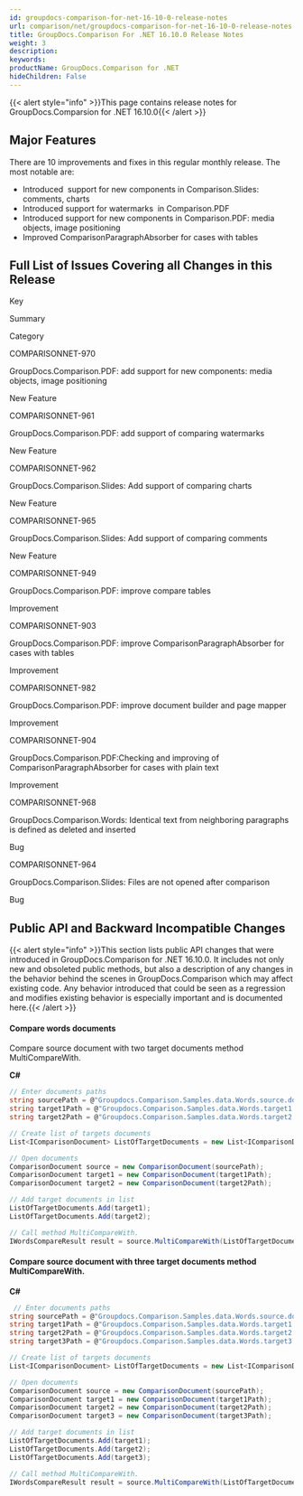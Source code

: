 ```yaml
---
id: groupdocs-comparison-for-net-16-10-0-release-notes
url: comparison/net/groupdocs-comparison-for-net-16-10-0-release-notes
title: GroupDocs.Comparison For .NET 16.10.0 Release Notes
weight: 3
description: 
keywords: 
productName: GroupDocs.Comparison for .NET
hideChildren: False
---
```

{{< alert style="info" >}}This page contains release notes for GroupDocs.Comparsion for .NET 16.10.0{{< /alert >}}

## Major Features

There are 10 improvements and fixes in this regular monthly release. The most notable are:

*   Introduced  support for new components in Comparison.Slides: comments, charts
*   Introduced support for watermarks  in Comparison.PDF
*   Introduced support for new components in Comparison.PDF: media objects, image positioning
*   Improved ComparisonParagraphAbsorber for cases with tables

## Full List of Issues Covering all Changes in this Release

Key

Summary

Category

COMPARISONNET-970

GroupDocs.Comparison.PDF: add support for new components: media objects, image positioning

New Feature

COMPARISONNET-961

GroupDocs.Comparison.PDF: add support of comparing watermarks

New Feature

COMPARISONNET-962

GroupDocs.Comparison.Slides: Add support of comparing charts

New Feature

COMPARISONNET-965

GroupDocs.Comparison.Slides: Add support of comparing comments

New Feature

COMPARISONNET-949

GroupDocs.Comparison.PDF: improve compare tables

Improvement

COMPARISONNET-903

GroupDocs.Comparison.PDF: improve ComparisonParagraphAbsorber for cases with tables

Improvement

COMPARISONNET-982

GroupDocs.Comparison.PDF: improve document builder and page mapper

Improvement

COMPARISONNET-904

GroupDocs.Comparison.PDF:Checking and improving of ComparisonParagraphAbsorber for cases with plain text

Improvement

COMPARISONNET-968

GroupDocs.Comparison.Words: Identical text from neighboring paragraphs is defined as deleted and inserted

Bug

COMPARISONNET-964

GroupDocs.Comparison.Slides: Files are not opened after comparison

Bug

  

## Public API and Backward Incompatible Changes

{{< alert style="info" >}}This section lists public API changes that were introduced in GroupDocs.Comparison for .NET 16.10.0. It includes not only new and obsoleted public methods, but also a description of any changes in the behavior behind the scenes in GroupDocs.Comparison which may affect existing code. Any behavior introduced that could be seen as a regression and modifies existing behavior is especially important and is documented here.{{< /alert >}}

#### Compare words documents

Compare source document with two target documents method MultiCompareWith.

**C#**

```csharp
// Enter documents paths
string sourcePath = @"Groupdocs.Comparison.Samples.data.Words.source.docx";
string target1Path = @"Groupdocs.Comparison.Samples.data.Words.target1.docx";
string target2Path = @"Groupdocs.Comparison.Samples.data.Words.target2.docx";

// Create list of targets documents
List<IComparisonDocument> ListOfTargetDocuments = new List<IComparisonDocument>();

// Open documents
ComparisonDocument source = new ComparisonDocument(sourcePath);
ComparisonDocument target1 = new ComparisonDocument(target1Path);
ComparisonDocument target2 = new ComparisonDocument(target2Path);

// Add target documents in list
ListOfTargetDocuments.Add(target1);
ListOfTargetDocuments.Add(target2);

// Call method MultiCompareWith.
IWordsCompareResult result = source.MultiCompareWith(ListOfTargetDocuments, new WordsComparisonSettings());

```

#### Compare source document with three target documents method MultiCompareWith.

**C#**

```csharp
 // Enter documents paths
string sourcePath = @"Groupdocs.Comparison.Samples.data.Words.source.docx";
string target1Path = @"Groupdocs.Comparison.Samples.data.Words.target1.docx";
string target2Path = @"Groupdocs.Comparison.Samples.data.Words.target2.docx";
string target3Path = @"Groupdocs.Comparison.Samples.data.Words.target3.docx";

// Create list of targets documents
List<IComparisonDocument> ListOfTargetDocuments = new List<IComparisonDocument>();

// Open documents
ComparisonDocument source = new ComparisonDocument(sourcePath);
ComparisonDocument target1 = new ComparisonDocument(target1Path);
ComparisonDocument target2 = new ComparisonDocument(target2Path);
ComparisonDocument target3 = new ComparisonDocument(target3Path);

// Add target documents in list
ListOfTargetDocuments.Add(target1);
ListOfTargetDocuments.Add(target2);
ListOfTargetDocuments.Add(target3);

// Call method MultiCompareWith.
IWordsCompareResult result = source.MultiCompareWith(ListOfTargetDocuments, new WordsComparisonSettings());

```
